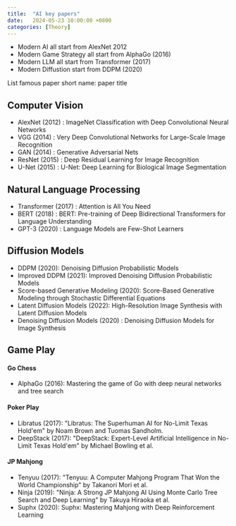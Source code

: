 ```yaml
---
title:  "AI key papers"
date:   2024-05-23 10:00:00 +0800
categories: [Theory]
---
```


* Modern AI all start from AlexNet 2012
* Modern Game Strategy all start from AlphaGo (2016)
* Modern LLM all start from Transformer (2017)
* Modern Diffustion start from DDPM (2020)

List famous paper short name: paper title

## Computer Vision
* AlexNet (2012) : ImageNet Classification with Deep Convolutional Neural Networks
* VGG (2014) : Very Deep Convolutional Networks for Large-Scale Image Recognition
* GAN (2014) : Generative Adversarial Nets
* ResNet (2015) : Deep Residual Learning for Image Recognition
* U-Net (2015) : U-Net: Deep Learning for Biological Image Segmentation

## Natural Language Processing
* Transformer (2017) : Attention is All You Need
* BERT (2018) : BERT: Pre-training of Deep Bidirectional Transformers for Language Understanding
* GPT-3 (2020) : Language Models are Few-Shot Learners

## Diffusion Models
* DDPM (2020): Denoising Diffusion Probabilistic Models
* Improved DDPM (2021): Improved Denoising Diffusion Probabilistic Models
* Score-based Generative Modeling (2020): Score-Based Generative Modeling through Stochastic Differential Equations
* Latent Diffusion Models (2022): High-Resolution Image Synthesis with Latent Diffusion Models
* Denoising Diffusion Models (2020) : Denoising Diffusion Models for Image Synthesis

## Game Play

#### Go Chess
* AlphaGo (2016): Mastering the game of Go with deep neural networks and tree search

#### Poker Play
* Libratus (2017): "Libratus: The Superhuman AI for No-Limit Texas Hold'em" by Noam Brown and Tuomas Sandholm.
* DeepStack (2017): "DeepStack: Expert-Level Artificial Intelligence in No-Limit Texas Hold'em" by Michael Bowling et al.

#### JP Mahjong
* Tenyuu (2017): "Tenyuu: A Computer Mahjong Program That Won the World Championship" by Takanori Mori et al.
* Ninja (2019): "Ninja: A Strong JP Mahjong AI Using Monte Carlo Tree Search and Deep Learning" by Takuya Hiraoka et al.
* Suphx (2020): Suphx: Mastering Mahjong with Deep Reinforcement Learning